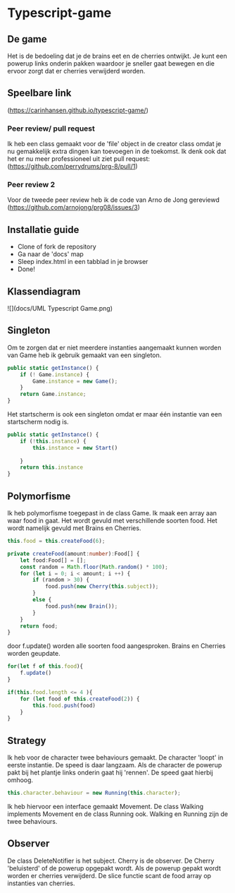 # Typescript-game

## De game

Het is de bedoeling dat je de brains eet en de cherries ontwijkt. Je kunt een powerup links onderin pakken waardoor je sneller gaat bewegen en die ervoor zorgt dat er cherries verwijderd worden.

## Speelbare link

(https://carinhansen.github.io/typescript-game/)

### Peer review/ pull request

Ik heb een class gemaakt voor de 'file' object in de creator class omdat je nu gemakkelijk extra dingen kan toevoegen in de toekomst. Ik denk ook dat het er nu meer professioneel uit ziet
pull request: (https://github.com/perrydrums/prg-8/pull/1)

### Peer review 2

Voor de tweede peer review heb ik de code van Arno de Jong gereviewd
(https://github.com/arnojong/prg08/issues/3)

## Installatie guide

* Clone of fork de repository
* Ga naar de 'docs' map
* Sleep index.html in een tabblad in je browser
* Done!

## Klassendiagram

![](docs/UML Typescript Game.png)

## Singleton

Om te zorgen dat er niet meerdere instanties aangemaakt kunnen worden van Game heb ik gebruik gemaakt van een singleton.

```typescript
public static getInstance() {
    if (! Game.instance) {
        Game.instance = new Game();
    }
    return Game.instance;
}
```

Het startscherm is ook een singleton omdat er maar één instantie van een startscherm nodig is.

```typescript
public static getInstance() {
    if (!this.instance) {
        this.instance = new Start()
        
    }
    return this.instance
}
```

## Polymorfisme

Ik heb polymorfisme toegepast in de class Game. Ik maak een array aan waar food in gaat. Het wordt gevuld met verschillende soorten food. Het wordt namelijk gevuld met Brains en Cherries. 

```typescript
this.food = this.createFood(6);
```

```typescript
private createFood(amount:number):Food[] {
    let food:Food[] = [];
    const random = Math.floor(Math.random() * 100);
    for (let i = 0; i < amount; i ++) {
        if (random > 30) {
            food.push(new Cherry(this.subject));
        }
        else {
            food.push(new Brain());
        }
    }
    return food;
}
```

door f.update() worden alle soorten food aangesproken. Brains en Cherries worden geupdate.
```typescript
for(let f of this.food){
    f.update()
}

if(this.food.length <= 4 ){
    for (let food of this.createFood(2)) {
        this.food.push(food)
    }
}
````


## Strategy

Ik heb voor de character twee behaviours gemaakt. De character 'loopt' in eerste instantie. De speed is daar langzaam. Als de character de powerup pakt bij het plantje links onderin gaat hij 'rennen'. De speed gaat hierbij omhoog. 

```typescript
this.character.behaviour = new Running(this.character);
```

Ik heb hiervoor een interface gemaakt Movement. De class Walking implements Movement en de class Running ook. Walking en Running zijn de twee behaviours.


## Observer


De class DeleteNotifier is het subject. Cherry is de observer. De Cherry 'beluisterd' of de powerup opgepakt wordt. Als de powerup gepakt wordt worden er cherries verwijderd. De slice functie scant de food array  op instanties van cherries.

